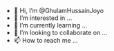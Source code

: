 - 👋 Hi, I’m @GhulamHussainJoyo
- 👀 I’m interested in ...
- 🌱 I’m currently learning ...
- 💞️ I’m looking to collaborate on ...
- 📫 How to reach me ...

<!---
GhulamHussainJoyo/GhulamHussainJoyo is a ✨ Software engineer ✨  its `README.md` (this file) appears on your GitHub profile.
You can click the Preview link to take a look at your changes.
--->
